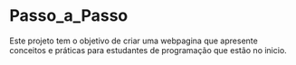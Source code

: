 # Passo_a_Passo


Este projeto tem o objetivo de criar uma webpagina que apresente conceitos e práticas para estudantes de programação que estão no inicio.
